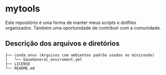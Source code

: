# mytools
Este repositório é uma forma de manter meus scripts e dotfiles organizados. Também uma oportunidade de contribuir com a comunidade.

## Descrição dos arquivos e diretórios

```
├── conda_envs (Arquivos com ambientes padrão usados no miniconda)
│   └── baseGeneral_enviroment.yml
├── LICENSE
└── README.md
```
